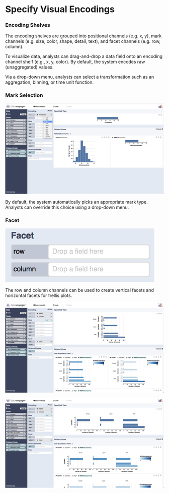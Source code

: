 # Specify Visual Encodings

### Encoding Shelves

The encoding shelves are grouped into positional channels \(e.g. x, y\), mark channels \(e.g. size, color, shape, detail, text\), and facet channels \(e.g. row, column\).



To visualize data, analysts can drag-and-drop a data field onto an encoding channel shelf \(e.g., x, y, color\). By default, the system encodes raw \(unaggregated\) values. 



Via a drop-down menu, analysts can select a transformation such as an aggregation, binning, or time unit function.

### Mark Selection

![](../../.gitbook/assets/screen-shot-2018-05-21-at-7.48.04-pm.png)

By default, the system automatically picks an appropriate mark type. Analysts can override this choice using a drop-down menu.

### Facet

![](../../.gitbook/assets/screen-shot-2018-05-21-at-7.46.58-pm.png)

The row and column channels can be used to create vertical facets and horizontal facets for trellis plots.

![Row is used for vertical facets.](../../.gitbook/assets/screen-shot-2018-05-21-at-7.45.02-pm.png)

![Column is used for horizontal facets.](../../.gitbook/assets/screen-shot-2018-05-21-at-7.46.30-pm.png)



